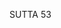SUTTA 53

[^557]: It was believed to be a source of merit for those who construct a new dwelling to invite an eminent religious personage to dwell in it even for a single night before they inhabit it themselves. This belief still continues in Buddhist lands today, and people who have built a new house for themselves will often invite bhikkhus to hold an all-night recitation of paritta (protective) suttas in their new home before they move in.

[^558]: Sekho patipado. On the sekha, see n. 21.

[^559]: On the distinction between shame (hiri) and fear of wrongdoing (ottappa), see n. 416.

[^560]: Here the text explains sati, mindfulness, by reference to its original meaning of memory. The relationship between the two senses of sati - memory and attentiveness - may be formulated thus: keen attentiveness to the present forms the basis for an accurate memory of the past. MA takes the mention of sati here to imply all seven factors of enlightenment, among which it is the first.

[^561]: MA: This is the wisdom of insight and of the path, capable of penetrating the rise and fall of the five aggregates. Path wisdom is called "penetrative" (nibbedhika) because it pierces through and eradicates the mass of greed, hate, and delusion; insight wisdom is called penetrative because it pierces through them temporarily and because it leads to penetration by the path.

[^562]: As at MN 16.26.

[^563]: This refers to the fourth jhāna, which is the foundation for the three knowledges to follow.

[^564]: At this point he ceases to be a sekha and becomes an arahant.

[^565]: These constitute the traditional list of fifteen factors making up conduct (carana), which are often conjoined with the three following types of knowledge in the complete course of training. The two together enter into the common epithet of the Buddha and the arahants, vijjacaranasampanna, "perfect in true knowledge and conduct." See Vsim VII, 30-31.

[^566]: The verse was approved by the Buddha at DN 3.1.28/i.99. The Brahmā Sanankumāra, "Forever Young," according to MA was a youth who attained jhāna, passed away, and was reborn in the Brahma-world, retaining the same handsome form he possessed in his existence in the human world. See DN 18.17-29/ii.210-218.

